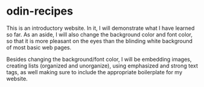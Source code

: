 # odin-recipes
This is an introductory website. In it, I will demonstrate what I have learned so far. As an aside, I will also change the background color and font color, so that it is more pleasant on the eyes than the blinding white background of most basic web pages. 

Besides changing the background/font color, I will be embedding images, creating lists (organized and unorganize), using emphasized and strong text tags, as well making sure to include the appropriate boilerplate for my website.